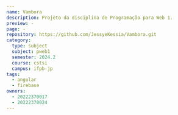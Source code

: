 ```yaml
---
name: Vambora
description: Projeto da disciplina de Programação para Web 1.
preview: -
page: -
repository: https://github.com/JessyeKessia/Vambora.git
category:
  type: subject
  subject: pweb1
  semester: 2024.2
  course: cstsi
  campus: ifpb-jp
tags:
  - angular
  - firebase
owners:
  - 20222370017
  - 20222370024
---
```


